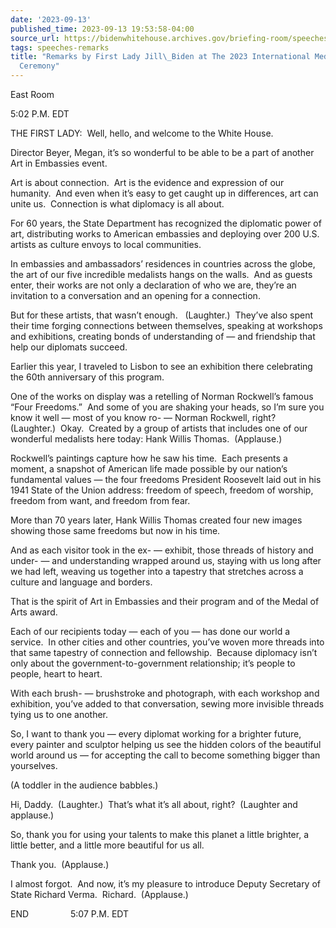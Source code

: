 ```yaml
---
date: '2023-09-13'
published_time: 2023-09-13 19:53:58-04:00
source_url: https://bidenwhitehouse.archives.gov/briefing-room/speeches-remarks/2023/09/13/remarks-by-first-lady-jill-biden-at-the-2023-international-medal-of-arts-ceremony/
tags: speeches-remarks
title: "Remarks by First Lady Jill\_Biden at The 2023 International Medal of Arts\_\
  Ceremony"
---
```

 
East Room

5:02 P.M. EDT

THE FIRST LADY:  Well, hello, and welcome to the White House.

Director Beyer, Megan, it’s so wonderful to be able to be a part of
another Art in Embassies event. 

Art is about connection.  Art is the evidence and expression of our
humanity.  And even when it’s easy to get caught up in differences, art
can unite us.  Connection is what diplomacy is all about.

For 60 years, the State Department has recognized the diplomatic power
of art, distributing works to American embassies and deploying over 200
U.S. artists as culture envoys to local communities.

In embassies and ambassadors’ residences in countries across the globe,
the art of our five incredible medalists hangs on the walls.  And as
guests enter, their works are not only a declaration of who we are,
they’re an invitation to a conversation and an opening for a connection.

But for these artists, that wasn’t enough.   (Laughter.)  They’ve also
spent their time forging connections between themselves, speaking at
workshops and exhibitions, creating bonds of understanding of — and
friendship that help our diplomats succeed.

Earlier this year, I traveled to Lisbon to see an exhibition there
celebrating the 60th anniversary of this program.

One of the works on display was a retelling of Norman Rockwell’s famous
“Four Freedoms.”  And some of you are shaking your heads, so I’m sure
you know it well — most of you know ro- — Norman Rockwell, right? 
(Laughter.)  Okay.  Created by a group of artists that includes one of
our wonderful medalists here today: Hank Willis Thomas.  (Applause.)

Rockwell’s paintings capture how he saw his time.  Each presents a
moment, a snapshot of American life made possible by our nation’s
fundamental values — the four freedoms President Roosevelt laid out in
his 1941 State of the Union address: freedom of speech, freedom of
worship, freedom from want, and freedom from fear. 

More than 70 years later, Hank Willis Thomas created four new images
showing those same freedoms but now in his time.

And as each visitor took in the ex- — exhibit, those threads of history
and under- — and understanding wrapped around us, staying with us long
after we had left, weaving us together into a tapestry that stretches
across a culture and language and borders.

That is the spirit of Art in Embassies and their program and of the
Medal of Arts award.

Each of our recipients today — each of you — has done our world a
service.  In other cities and other countries, you’ve woven more threads
into that same tapestry of connection and fellowship.  Because diplomacy
isn’t only about the government-to-government relationship; it’s people
to people, heart to heart.

With each brush- — brushstroke and photograph, with each workshop and
exhibition, you’ve added to that conversation, sewing more invisible
threads tying us to one another.

So, I want to thank you — every diplomat working for a brighter future,
every painter and sculptor helping us see the hidden colors of the
beautiful world around us — for accepting the call to become something
bigger than yourselves.

(A toddler in the audience babbles.)

Hi, Daddy.  (Laughter.)  That’s what it’s all about, right?  (Laughter
and applause.)

So, thank you for using your talents to make this planet a little
brighter, a little better, and a little more beautiful for us all.

Thank you.  (Applause.) 

I almost forgot.  And now, it’s my pleasure to introduce Deputy
Secretary of State Richard Verma.  Richard.  (Applause.) 

END                 5:07 P.M. EDT
